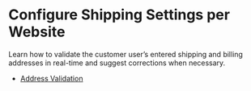 <a id="website-commerce-configuration-shipping"></a>

# Configure Shipping Settings per Website

Learn how to validate the customer user’s entered shipping and billing addresses in real-time and suggest corrections when necessary.

* [Address Validation](address-validation-website.md#website-commerce-configuration-shipping-address-validation)
